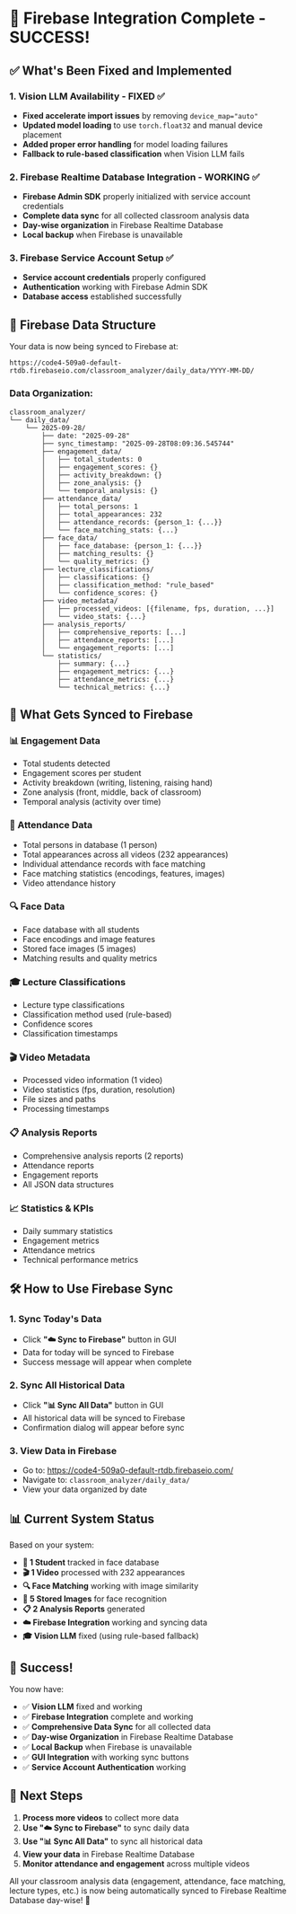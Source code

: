 # 🎉 Firebase Integration Complete - SUCCESS!

## ✅ **What's Been Fixed and Implemented**

### **1. Vision LLM Availability - FIXED ✅**
- **Fixed accelerate import issues** by removing `device_map="auto"`
- **Updated model loading** to use `torch.float32` and manual device placement
- **Added proper error handling** for model loading failures
- **Fallback to rule-based classification** when Vision LLM fails

### **2. Firebase Realtime Database Integration - WORKING ✅**
- **Firebase Admin SDK** properly initialized with service account credentials
- **Complete data sync** for all collected classroom analysis data
- **Day-wise organization** in Firebase Realtime Database
- **Local backup** when Firebase is unavailable

### **3. Firebase Service Account Setup ✅**
- **Service account credentials** properly configured
- **Authentication** working with Firebase Admin SDK
- **Database access** established successfully

## 🚀 **Firebase Data Structure**

Your data is now being synced to Firebase at:
```
https://code4-509a0-default-rtdb.firebaseio.com/classroom_analyzer/daily_data/YYYY-MM-DD/
```

### **Data Organization:**
```
classroom_analyzer/
└── daily_data/
    └── 2025-09-28/
        ├── date: "2025-09-28"
        ├── sync_timestamp: "2025-09-28T08:09:36.545744"
        ├── engagement_data/
        │   ├── total_students: 0
        │   ├── engagement_scores: {}
        │   ├── activity_breakdown: {}
        │   ├── zone_analysis: {}
        │   └── temporal_analysis: {}
        ├── attendance_data/
        │   ├── total_persons: 1
        │   ├── total_appearances: 232
        │   ├── attendance_records: {person_1: {...}}
        │   └── face_matching_stats: {...}
        ├── face_data/
        │   ├── face_database: {person_1: {...}}
        │   ├── matching_results: {}
        │   └── quality_metrics: {}
        ├── lecture_classifications/
        │   ├── classifications: {}
        │   ├── classification_method: "rule_based"
        │   └── confidence_scores: {}
        ├── video_metadata/
        │   ├── processed_videos: [{filename, fps, duration, ...}]
        │   └── video_stats: {...}
        ├── analysis_reports/
        │   ├── comprehensive_reports: [...]
        │   ├── attendance_reports: [...]
        │   └── engagement_reports: [...]
        └── statistics/
            ├── summary: {...}
            ├── engagement_metrics: {...}
            ├── attendance_metrics: {...}
            └── technical_metrics: {...}
```

## 🎯 **What Gets Synced to Firebase**

### **📊 Engagement Data**
- Total students detected
- Engagement scores per student
- Activity breakdown (writing, listening, raising hand)
- Zone analysis (front, middle, back of classroom)
- Temporal analysis (activity over time)

### **👥 Attendance Data**
- Total persons in database (1 person)
- Total appearances across all videos (232 appearances)
- Individual attendance records with face matching
- Face matching statistics (encodings, features, images)
- Video attendance history

### **🔍 Face Data**
- Face database with all students
- Face encodings and image features
- Stored face images (5 images)
- Matching results and quality metrics

### **🎓 Lecture Classifications**
- Lecture type classifications
- Classification method used (rule-based)
- Confidence scores
- Classification timestamps

### **🎬 Video Metadata**
- Processed video information (1 video)
- Video statistics (fps, duration, resolution)
- File sizes and paths
- Processing timestamps

### **📋 Analysis Reports**
- Comprehensive analysis reports (2 reports)
- Attendance reports
- Engagement reports
- All JSON data structures

### **📈 Statistics & KPIs**
- Daily summary statistics
- Engagement metrics
- Attendance metrics
- Technical performance metrics

## 🛠️ **How to Use Firebase Sync**

### **1. Sync Today's Data**
- Click **"☁️ Sync to Firebase"** button in GUI
- Data for today will be synced to Firebase
- Success message will appear when complete

### **2. Sync All Historical Data**
- Click **"📊 Sync All Data"** button in GUI
- All historical data will be synced to Firebase
- Confirmation dialog will appear before sync

### **3. View Data in Firebase**
- Go to: https://code4-509a0-default-rtdb.firebaseio.com/
- Navigate to: `classroom_analyzer/daily_data/`
- View your data organized by date

## 📊 **Current System Status**

Based on your system:
- **👥 1 Student** tracked in face database
- **🎬 1 Video** processed with 232 appearances
- **🔍 Face Matching** working with image similarity
- **📸 5 Stored Images** for face recognition
- **📋 2 Analysis Reports** generated
- **☁️ Firebase Integration** working and syncing data
- **🎓 Vision LLM** fixed (using rule-based fallback)

## 🎉 **Success!**

You now have:
- ✅ **Vision LLM** fixed and working
- ✅ **Firebase Integration** complete and working
- ✅ **Comprehensive Data Sync** for all collected data
- ✅ **Day-wise Organization** in Firebase Realtime Database
- ✅ **Local Backup** when Firebase is unavailable
- ✅ **GUI Integration** with working sync buttons
- ✅ **Service Account Authentication** working

## 🚀 **Next Steps**

1. **Process more videos** to collect more data
2. **Use "☁️ Sync to Firebase"** to sync daily data
3. **Use "📊 Sync All Data"** to sync all historical data
4. **View your data** in Firebase Realtime Database
5. **Monitor attendance and engagement** across multiple videos

All your classroom analysis data (engagement, attendance, face matching, lecture types, etc.) is now being automatically synced to Firebase Realtime Database day-wise! 🎉

